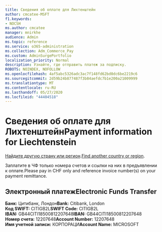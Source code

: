 ```yaml
---
title: Сведения об оплате для Лихтенштейн
author: cmcatee-MSFT
f1.keywords:
- NOCSH
ms.author: cmcatee
manager: mnirkhe
audience: Admin
ms.topic: reference
ms.service: o365-administration
ms.collection: Adm_Commerce_Pay
ms.custom: AdminSurgePortfolio
localization_priority: Normal
description: Узнайте, где отправить платеж за подписку.
ROBOTS: NOINDEX, NOFOLLOW
ms.openlocfilehash: 4af5abc5326adc3ac7f148fd62bd0dc6be2219c6
ms.sourcegitcommit: 2d59b24b877487f3b84aefdc7b1e200a21009999
ms.translationtype: MT
ms.contentlocale: ru-RU
ms.lasthandoff: 05/27/2020
ms.locfileid: "44404518"
---
```

# <a name="payment-information-for-liechtenstein"></a><span data-ttu-id="4b61f-103">Сведения об оплате для Лихтенштейн</span><span class="sxs-lookup"><span data-stu-id="4b61f-103">Payment information for Liechtenstein</span></span>

<span data-ttu-id="4b61f-104">[Найдите другую страну или регион](../billing-and-payments/pay-for-your-subscription.md).</span><span class="sxs-lookup"><span data-stu-id="4b61f-104">[Find another country or region](../billing-and-payments/pay-for-your-subscription.md).</span></span>

<span data-ttu-id="4b61f-105">Заплатите в ЧФ только номера счетов и ссылки на них в предъявлении к оплате.</span><span class="sxs-lookup"><span data-stu-id="4b61f-105">Please pay in CHF only and reference invoice number(s) on your payment remittance.</span></span>

## <a name="electronic-funds-transfer"></a><span data-ttu-id="4b61f-106">Электронный платеж</span><span class="sxs-lookup"><span data-stu-id="4b61f-106">Electronic Funds Transfer</span></span>

<span data-ttu-id="4b61f-107">**Банк:** Цитибанк, Лондон</span><span class="sxs-lookup"><span data-stu-id="4b61f-107">**Bank:** Citibank, London</span></span>  
<span data-ttu-id="4b61f-108">**Код SWIFT:** CITIGB2L</span><span class="sxs-lookup"><span data-stu-id="4b61f-108">**SWIFT Code:** CITIGB2L</span></span>  
<span data-ttu-id="4b61f-109">**IBAN:** GB44CITI18500812207648</span><span class="sxs-lookup"><span data-stu-id="4b61f-109">**IBAN:** GB44CITI18500812207648</span></span>  
<span data-ttu-id="4b61f-110">**Номер счета:** 12207648</span><span class="sxs-lookup"><span data-stu-id="4b61f-110">**Account Number:** 12207648</span></span>  
<span data-ttu-id="4b61f-111">**Имя учетной записи:** КОРПОРАЦИ</span><span class="sxs-lookup"><span data-stu-id="4b61f-111">**Account Name:** MICROSOFT</span></span>  